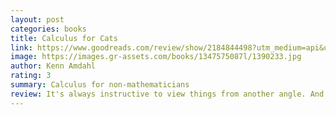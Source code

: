 ```yaml
---
layout: post
categories: books
title: Calculus for Cats
link: https://www.goodreads.com/review/show/2184844498?utm_medium=api&utm_source=rss
image: https://images.gr-assets.com/books/1347575087l/1390233.jpg
author: Kenn Amdahl
rating: 3
summary: Calculus for non-mathematicians
review: It's always instructive to view things from another angle. And if you tell a story about maths by using cats, I'm going to be interested. Illuminating.
---
```



